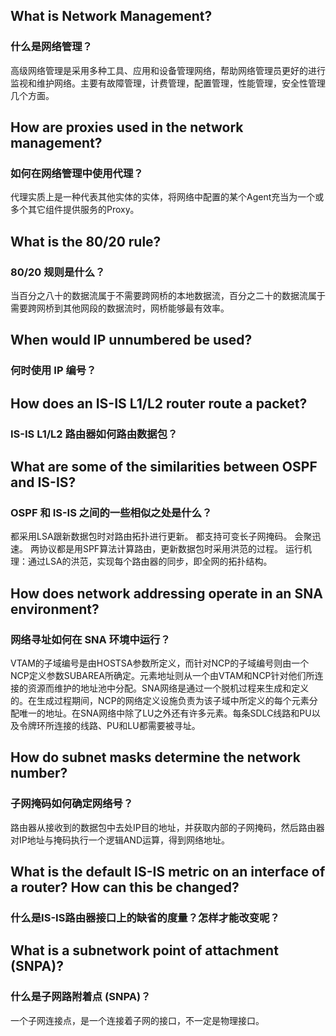 ## What is Network Management? 
### 什么是网络管理？
高级网络管理是采用多种工具、应用和设备管理网络，帮助网络管理员更好的进行监视和维护网络。主要有故障管理，计费管理，配置管理，性能管理，安全性管理几个方面。

## How are proxies used in the network management? 
### 如何在网络管理中使用代理？
代理实质上是一种代表其他实体的实体，将网络中配置的某个Agent充当为一个或多个其它组件提供服务的Proxy。

## What is the 80/20 rule? 
### 80/20 规则是什么？
当百分之八十的数据流属于不需要跨网桥的本地数据流，百分之二十的数据流属于需要跨网桥到其他网段的数据流时，网桥能够最有效率。

## When would IP unnumbered be used? 
### 何时使用 IP 编号？


## How does an IS-IS L1/L2 router route a packet? 
### IS-IS L1/L2 路由器如何路由数据包？

## What are some of the similarities between OSPF and IS-IS?
### OSPF 和 IS-IS 之间的一些相似之处是什么？
都采用LSA跟新数据包时对路由拓扑进行更新。
都支持可变长子网掩码。
会聚迅速。
两协议都是用SPF算法计算路由，更新数据包时采用洪范的过程。
运行机理：通过LSA的洪范，实现每个路由器的同步，即全网的拓扑结构。

## How does network addressing operate in an SNA environment? 
### 网络寻址如何在 SNA 环境中运行？
VTAM的子域编号是由HOSTSA参数所定义，而针对NCP的子域编号则由一个NCP定义参数SUBAREA所确定。元素地址则从一个由VTAM和NCP针对他们所连接的资源而维护的地址池中分配。SNA网络是通过一个脱机过程来生成和定义的。在生成过程期间，NCP的网络定义设施负责为该子域中所定义的每个元素分配唯一的地址。在SNA网络中除了LU之外还有许多元素。每条SDLC线路和PU以及令牌环所连接的线路、PU和LU都需要被寻址。

## How do subnet masks determine the network number? 
### 子网掩码如何确定网络号？
路由器从接收到的数据包中去处IP目的地址，并获取内部的子网掩码，然后路由器对IP地址与掩码执行一个逻辑AND运算，得到网络地址。

## What is the default IS-IS metric on an interface of a router? How can this be changed? 
### 什么是IS-IS路由器接口上的缺省的度量？怎样才能改变呢？

## What is a subnetwork point of attachment (SNPA)?
### 什么是子网路附着点 (SNPA)？
一个子网连接点，是一个连接着子网的接口，不一定是物理接口。

